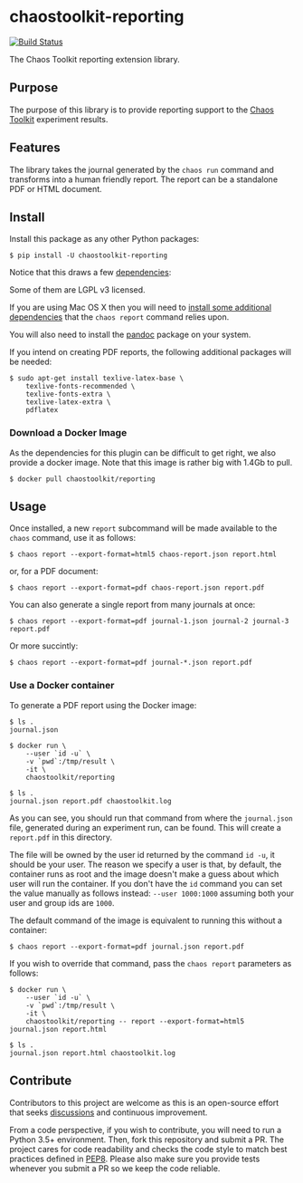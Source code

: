 # chaostoolkit-reporting

[![Build Status](https://travis-ci.org/chaostoolkit/chaostoolkit-reporting.svg?branch=master)](https://travis-ci.org/chaostoolkit/chaostoolkit-reporting)

The Chaos Toolkit reporting extension library.

## Purpose

The purpose of this library is to provide reporting support to the
[Chaos Toolkit][chaostoolkit] experiment results.

[chaostoolkit]: http://chaostoolkit.org

## Features

The library takes the journal generated by the `chaos run` command
and transforms into a human friendly report. The report can be a standalone
PDF or HTML document.

## Install

Install this package as any other Python packages:

```
$ pip install -U chaostoolkit-reporting
```

Notice that this draws a few [dependencies][deps]:

[deps]: https://github.com/chaostoolkit/chaostoolkit-reporting/blob/master/requirements.txt

Some of them are LGPL v3 licensed.

If you are using Mac OS X then you will need to [install some additional dependencies](osx-install.md) that the `chaos report` command relies upon.

You will also need to install the [pandoc][] package on your system.

[pandoc]: https://pandoc.org/

If you intend on creating PDF reports, the following additional packages will
be needed:

```
$ sudo apt-get install texlive-latex-base \
    texlive-fonts-recommended \
    texlive-fonts-extra \
    texlive-latex-extra \
    pdflatex
```

### Download a Docker Image

As the dependencies for this plugin can be difficult to get right, we also
provide a docker image. Note that this image is rather big with 1.4Gb to
pull.

```console
$ docker pull chaostoolkit/reporting
```

## Usage

Once installed, a new `report` subcommand will be made available to the
`chaos` command, use it as follows:

```
$ chaos report --export-format=html5 chaos-report.json report.html
```

or, for a PDF document:

```
$ chaos report --export-format=pdf chaos-report.json report.pdf
```

You can also generate a single report from many journals at once:

```
$ chaos report --export-format=pdf journal-1.json journal-2 journal-3 report.pdf
```

Or more succintly:

```
$ chaos report --export-format=pdf journal-*.json report.pdf
```

### Use a Docker container

To generate a PDF report using the Docker image:

```console
$ ls .
journal.json

$ docker run \
    --user `id -u` \
    -v `pwd`:/tmp/result \
    -it \
    chaostoolkit/reporting

$ ls .
journal.json report.pdf chaostoolkit.log
```

As you can see, you should run that command from where the `journal.json`
file, generated during an experiment run, can be found. This will create a
`report.pdf` in this directory.

The file will be owned by the user id returned by the command `id -u`, it should
be your user. The reason we specify a user is that, by default, the container
runs as root and the image doesn't make a guess about which user will run
the container. If you don't have the `id` command you can set the value
manually as follows instead: `--user 1000:1000` assuming both your user and
group ids are `1000`.

The default command of the image is equivalent to running this without a
container:

```console
$ chaos report --export-format=pdf journal.json report.pdf
```

If you wish to override that command, pass the `chaos report` parameters as
follows:

```console
$ docker run \
    --user `id -u` \
    -v `pwd`:/tmp/result \
    -it \
    chaostoolkit/reporting -- report --export-format=html5 journal.json report.html

$ ls .
journal.json report.html chaostoolkit.log
```

## Contribute

Contributors to this project are welcome as this is an open-source effort that
seeks [discussions][join] and continuous improvement.

[join]: https://join.chaostoolkit.org/

From a code perspective, if you wish to contribute, you will need to run a 
Python 3.5+ environment. Then, fork this repository and submit a PR. The
project cares for code readability and checks the code style to match best
practices defined in [PEP8][pep8]. Please also make sure you provide tests
whenever you submit a PR so we keep the code reliable.

[pep8]: https://pycodestyle.readthedocs.io/en/latest/

